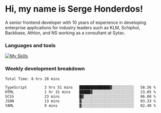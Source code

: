 # Hi, my name is Serge Honderdos!

A senior frontend developer with 10 years of experience in developing enterprise applications for industry leaders such as KLM, Schiphol, Backbase, Athlon, and NS working as a consultant at Sytac.

### Languages and tools
[![My Skills](https://skillicons.dev/icons?i=js,ts,angular,react,vue,nodejs,sqlite,postgres,mongodb,git,azure)](#)

### Weekly development breakdown
<!--START_SECTION:waka-->

```txt
Total Time: 6 hrs 28 mins

TypeScript        3 hrs 51 mins   ██████████████▓░░░░░░░░░░   58.56 %
HTML              1 hr 31 mins    █████▓░░░░░░░░░░░░░░░░░░░   23.05 %
SCSS              23 mins         █▓░░░░░░░░░░░░░░░░░░░░░░░   06.00 %
JSON              13 mins         ▓░░░░░░░░░░░░░░░░░░░░░░░░   03.33 %
YAML              9 mins          ▓░░░░░░░░░░░░░░░░░░░░░░░░   02.48 %
```

<!--END_SECTION:waka-->
